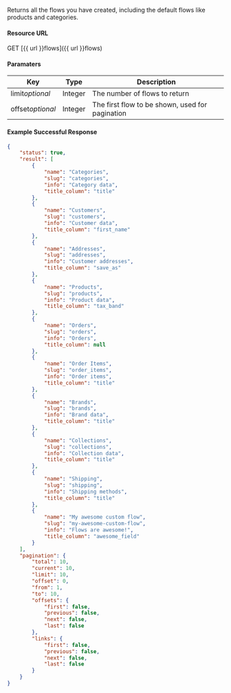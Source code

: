 <!--
@title GET flows
@author Moltin Ltd
@description Gets a list of flows
@order 15.1

@sidebar 1
@family Flow
@rate No
@auth Yes
@format JSON
@http GET
@version beta
-->
Returns all the flows you have created, including the default flows like products and categories.

#### Resource URL
GET [{{ url }}flows]({{ url }}flows)


#### Paramaters
Key | Type | Description
--- | ---- | -----------
limit*optional* | Integer | The number of flows to return
offset*optional* | Integer | The first flow to be shown, used for pagination

<!--code-->
#### Example Successful Response
``` json
{
    "status": true,
    "result": [
        {
            "name": "Categories",
            "slug": "categories",
            "info": "Category data",
            "title_column": "title"
        },
        {
            "name": "Customers",
            "slug": "customers",
            "info": "Customer data",
            "title_column": "first_name"
        },
        {
            "name": "Addresses",
            "slug": "addresses",
            "info": "Customer addresses",
            "title_column": "save_as"
        },
        {
            "name": "Products",
            "slug": "products",
            "info": "Product data",
            "title_column": "tax_band"
        },
        {
            "name": "Orders",
            "slug": "orders",
            "info": "Orders",
            "title_column": null
        },
        {
            "name": "Order Items",
            "slug": "order_items",
            "info": "Order items",
            "title_column": "title"
        },
        {
            "name": "Brands",
            "slug": "brands",
            "info": "Brand data",
            "title_column": "title"
        },
        {
            "name": "Collections",
            "slug": "collections",
            "info": "Collection data",
            "title_column": "title"
        },
        {
            "name": "Shipping",
            "slug": "shipping",
            "info": "Shipping methods",
            "title_column": "title"
        },
        {
            "name": "My awesome custom flow",
            "slug": "my-awesome-custom-flow",
            "info": "Flows are awesome!",
            "title_column": "awesome_field"
        }
    ],
    "pagination": {
        "total": 10,
        "current": 10,
        "limit": 10,
        "offset": 0,
        "from": 1,
        "to": 10,
        "offsets": {
            "first": false,
            "previous": false,
            "next": false,
            "last": false
        },
        "links": {
            "first": false,
            "previous": false,
            "next": false,
            "last": false
        }
    }
}
```
<!--/code-->